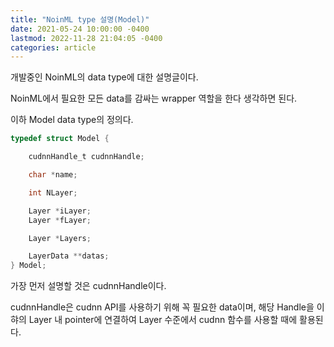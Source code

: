 ```yaml
---
title: "NoinML type 설명(Model)"
date: 2021-05-24 10:00:00 -0400
lastmod: 2022-11-28 21:04:05 -0400
categories: article
---
```

개발중인 NoinML의 data type에 대한 설명글이다.

NoinML에서 필요한 모든 data를 감싸는 wrapper 역할을 한다 생각하면 된다.

이하 Model data type의 정의다.

```c
typedef struct Model {

	cudnnHandle_t cudnnHandle;

	char *name;

	int NLayer;

	Layer *iLayer;
	Layer *fLayer;

	Layer *Layers;

	LayerData **datas;
} Model;
```

가장 먼저 설명할 것은 cudnnHandle이다.

cudnnHandle은 cudnn API를 사용하기 위해 꼭 필요한 data이며, 해당 Handle을 이햐의 Layer 내 pointer에 연결하여 Layer 수준에서 cudnn 함수를 사용할 때에 활용된다.


